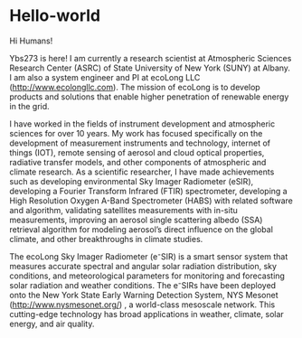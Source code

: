 # Hello-world

Hi Humans!

Ybs273 is here! I am currently a research scientist at Atmospheric Sciences Research Center (ASRC) of State University of New York (SUNY) at Albany. I am also a system engineer and PI at ecoLong LLC (http://www.ecolongllc.com). The mission of ecoLong is to develop products and solutions that enable higher penetration of renewable energy in the grid. 

I have worked in the fields of instrument development and atmospheric sciences for over 10 years. My work has focused specifically on the development of measurement instruments and technology, internet of things (IOT), remote sensing of aerosol and cloud optical properties, radiative transfer models, and other components of atmospheric and climate research. As a scientific researcher, I have made achievements such as developing environmental Sky Imager Radiometer (eSIR), developing a Fourier Transform Infrared (FTIR) spectrometer, developing a High Resolution Oxygen A-Band Spectrometer (HABS) with related software and algorithm, validating satellites measurements with in-situ measurements, improving an aerosol single scattering albedo (SSA) retrieval algorithm for modeling aerosol’s direct influence on the global climate, and other breakthroughs in climate studies.

The ecoLong Sky Imager Radiometer (e⁻SIR) is a smart sensor system that measures accurate spectral and angular solar radiation distribution, sky conditions, and meteorological parameters for monitoring and forecasting solar radiation and weather conditions. The e⁻SIRs have been deployed onto the New York State Early Warning Detection System, NYS Mesonet (http://www.nysmesonet.org/) , a world-class mesoscale network. This cutting-edge technology has broad applications in weather, climate, solar energy, and air quality.
